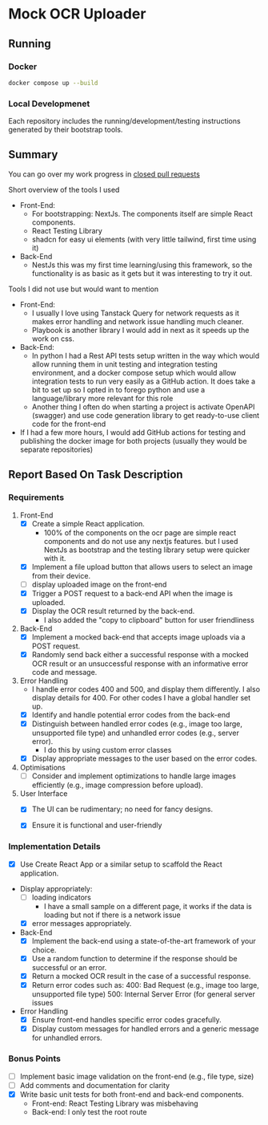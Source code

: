 # Mock OCR Uploader
## Running
### Docker

```sh
docker compose up --build
```
### Local Developmenet
Each repository includes the running/development/testing instructions generated by their bootstrap tools.

## Summary
You can go over my work progress in [closed pull requests](https://github.com/iarigby/mock-ocr-uploader/pulls?q=is%3Apr+is%3Aclosed)

Short overview of the tools I used
- Front-End:
    - For bootstrapping: NextJs. The components itself are simple React components.
    - React Testing Library
    - shadcn for easy ui elements (with very little tailwind, first time using it)
- Back-End
    - NestJs
      this was my first time learning/using this framework, so the functionality is as basic as it gets but it was interesting to try it out.

Tools I did not use but would want to mention
- Front-End:
    - I usually I love using Tanstack Query for network requests as it makes error handling and network issue handling much cleaner.
    - Playbook is another library I would add in next as it speeds up the work on css.
- Back-End:
    - In python I had a Rest API tests setup written in the way which would allow running them in unit testing and integration testing environment, and a docker compose setup which would allow integration tests to run very easily as a GitHub action. It does take a bit to set up so I opted in to forego python and use a language/library more relevant for this role
    - Another thing I often do when starting a project is activate OpenAPI (swagger) and use code generation library to get ready-to-use client code for the front-end
- If I had a few more hours, I would add GitHub actions for testing and publishing the docker image for both projects (usually they would be separate repositories)


## Report Based On Task Description
### Requirements
1. Front-End
    - [x] Create a simple React application.
        - 100% of the components on the ocr page are simple react components and do not use any nextjs features. but I used NextJs as bootstrap and the testing library setup were quicker with it.
    - [x] Implement a file upload button that allows users to select an image from their device.
    - [ ] display uploaded image on the front-end
    - [x] Trigger a POST request to a back-end API when the image is uploaded.
    - [x] Display the OCR result returned by the back-end.
        - I also added the "copy to clipboard" button for user friendliness
1. Back-End
    - [x] Implement a mocked back-end that accepts image uploads via a POST request.
    - [x] Randomly send back either a successful response with a mocked OCR result or an unsuccessful response with an informative error code and message.
2. Error Handling
    -  I handle error codes 400 and 500, and display them differently. I also display details for 400. For other codes I have a global handler set up.
    - [x] Identify and handle potential error codes from the back-end
    - [x] Distinguish between handled error codes (e.g., image too large, unsupported file type) and unhandled error codes (e.g., server error).
        - I do this by using custom error classes
    - [x] Display appropriate messages to the user based on the error codes.
3. Optimisations
    - [ ] Consider and implement optimizations to handle large images efficiently (e.g., image compression before upload).
4. User Interface
    - [x] The UI can be rudimentary; no need for fancy designs.
    - [x] Ensure it is functional and user-friendly


### Implementation Details
- [x] Use Create React App or a similar setup to scaffold the React application.
- Display appropriately:
    - [ ] loading indicators
        - I have a small sample on a different page, it works if the data is loading but not if there is a network issue
    - [x] error messages appropriately.
- Back-End
    - [x] Implement the back-end using a state-of-the-art framework of your choice.
    - [x] Use a random function to determine if the response should be successful or an error.
    - [x] Return a mocked OCR result in the case of a successful response.
    - [x] Return error codes such as: 400: Bad Request (e.g., image too large, unsupported file type) 500: Internal Server Error (for general server issues
- Error Handling
    - [x] Ensure front-end handles specific error codes gracefully.
    - [x] Display custom messages for handled errors and a generic message for unhandled errors.

### Bonus Points
- [ ] Implement basic image validation on the front-end (e.g., file type, size)
- [ ] Add comments and documentation for clarity
- [x] Write basic unit tests for both front-end and back-end components.
    - Front-end: React Testing Library was misbehaving
    - Back-end: I only test the root route


